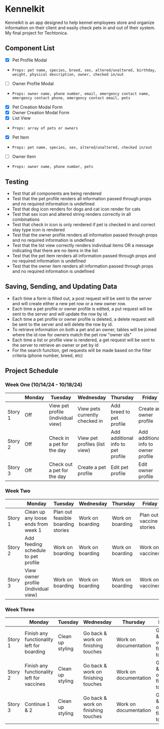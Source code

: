 # Kennelkit

Kennelkit is an app designed to help kennel employees store and organize information on their client and easily check pets in and out of their system. My final project for Techtonica.

## Component List
- [x] Pet Profile Modal 
-     Props: pet name, species, breed, sex, altered/unaltered, birthday, weight, physical description, owner, checked in/out
- [ ] Owner Profile Modal 
-     Props: owner name, phone number, email, emergency contact name, emergency contact phone, emergency contact email, pets
- [x] Pet Creation Modal Form 
- [x] Owner Creation Modal Form 
- [x] List View 
-     Props: array of pets or owners
- [x] Pet Item
-     Props: pet name, species, sex, altered/unaltered, checked in/out
- [ ] Owner Item
-     Props: owner name, phone number, pets

## Testing
- Test that all components are being rendered
- Test that the pet profile renders all information passed through props and no required information is undefined
- Test that dog icon renders for dogs and cat icon render for cats
- Test that sex icon and altered string renders correctly in all combinations
- Test that check in icon is only rendered if pet is checked in and correct stay type icon is rendered
- Test that the owner profile renders all information passed through props and no required information is undefined
- Test that the list view correctly renders individual items OR a message indicating that there are no items in the list
- Test that the pet item renders all information passed through props and no required information is undefined
- Test that the owner item renders all information passed through props and no required information is undefined

## Saving, Sending, and Updating Data
- Each time a form is filled out, a post request will be sent to the server and will create either a new pet row or a new owner row.
- Each time a pet profile or owner profile is edited, a put request will be sent to the server and will update the row by id.
- Each time a pet profile or owner profile is deleted, a delete request will be sent to the server and will delete the row by id.
- To retrieve information on both a pet and an owner, tables will be joined where the id row for owners match the pet row "owner ids"
- Each time a list or profile view is rendered, a get request will be sent to the server to retrieve an owner or pet by id
- For the search function, get requests will be made based on the filter criteria (phone number, breed, etc)

## Project Schedule

### Week One (10/14/24 - 10/18/24)

|| Monday | Tuesday | Wednesday | Thursday | Friday |
| - | ------ | ------- | --------- | -------- | ------ |
| Story 1 | Off | View pet profile (individual view) | View pets currently checked in | Add breed to pet profile | Create an owner profile |
| Story 2 | Off | Check in a pet for the day | View pet profiles (list view) | Add additional info to pet profile | Add additional info to owner profile | 
| Story 3 | Off | Check out a pet for the day | Create a pet profile | Edit pet profile | Edit owner profile |

### Week Two

|| Monday | Tuesday | Wednesday | Thursday | Friday |
| - | ------ | ------- | --------- | -------- | ------ |
| Story 1 | Clean up any loose ends from week 1 | Plan out feasible boarding stories | Work on boarding | Work on boarding | Plan out vaccine stories |
| Story 2 | Add feeding schedule to pet profile | Work on boarding | Work on boarding | Work on boarding | Work on vaccines |
| Story 3 | View owner profile (individual view) | Work on boarding | Work on boarding | Work on boarding | Work on vaccines |

### Week Three

|| Monday | Tuesday | Wednesday | Thursday | Friday |
| - | ------ | ------- | --------- | -------- | ------ |
| Story 1 | Finish any functionality left for boarding | Clean up styling | Go back & work on finishing touches | Work on documentation | Go back & work on finishing touches |
| Story 2 | Finish any functionality left for vaccines | Clean up styling | Go back & work on finishing touches | Work on documentation | Go back & work on finishing touches |
| Story 3 | Continue 1 & 2 | Clean up styling | Go back & work on finishing touches | Work on documentation | Go back & work on finishing touches |
